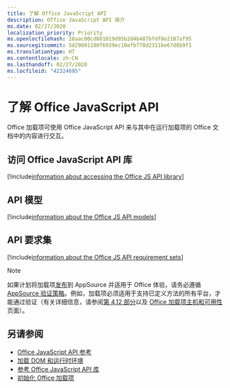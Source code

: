 ```yaml
---
title: 了解 Office JavaScript API
description: Office JavaScript API 简介
ms.date: 02/27/2020
localization_priority: Priority
ms.openlocfilehash: 28aac00cd801019d95b2d4b487bfdf8e2187af95
ms.sourcegitcommit: 5d29801180f6939ec10efb778d2311be67d8b9f1
ms.translationtype: HT
ms.contentlocale: zh-CN
ms.lasthandoff: 02/27/2020
ms.locfileid: "42324695"
---
```

# <a name="understanding-the-office-javascript-api"></a>了解 Office JavaScript API

Office 加载项可使用 Office JavaScript API 来与其中在运行加载项的 Office 文档中的内容进行交互。

## <a name="accessing-the-office-javascript-api-library"></a>访问 Office JavaScript API 库

[!include[information about accessing the Office JS API library](../includes/office-js-access-library.md)]

## <a name="api-models"></a>API 模型

[!include[information about the Office JS API models](../includes/office-js-api-models.md)]

## <a name="api-requirement-sets"></a>API 要求集

[!include[information about the Office JS API requirement sets](../includes/office-js-requirement-sets.md)]

> [!NOTE]
> 如果计划将加载项[发布](../publish/publish.md)到 AppSource 并适用于 Office 体验，请务必遵循 [AppSource 验证策略](/office/dev/store/validation-policies)。例如，加载项必须适用于支持已定义方法的所有平台，才能通过验证（有关详细信息，请参阅[第 4.12 部分](/office/dev/store/validation-policies#4-apps-and-add-ins-behave-predictably)以及 [Office 加载项主机和可用性](../overview/office-add-in-availability.md)页面）。 

## <a name="see-also"></a>另请参阅

- [Office JavaScript API 参考](../reference/javascript-api-for-office.md)
- [加载 DOM 和运行时环境](loading-the-dom-and-runtime-environment.md)
- [参考 Office JavaScript API 库](referencing-the-javascript-api-for-office-library-from-its-cdn.md)
- [初始化 Office 加载项](initialize-add-in.md)
